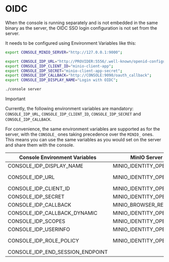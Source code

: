 # OIDC
When the console is running separately and is not embedded in the same binary as the server, the OIDC SSO login configuration is not set from the server.

It needs to be configured using Environment Variables like this:
``` bash
export CONSOLE_MINIO_SERVER="http://127.0.0.1:9000";

export CONSOLE_IDP_URL="http://PROVIDER:5556/.well-known/openid-configuration";
export CONSOLE_IDP_CLIENT_ID="minio-client-app";
export CONSOLE_IDP_SECRET="minio-client-app-secret";
export CONSOLE_IDP_CALLBACK="http://CONSOLE:9090/oauth_callback";
export CONSOLE_IDP_DISPLAY_NAME="Login with OIDC";

./console server
```
> [!IMPORTANT]  
> Currently, the following environment variables are mandatory: `CONSOLE_IDP_URL`, `CONSOLE_IDP_CLIENT_ID`, `CONSOLE_IDP_SECRET` and `CONSOLE_IDP_CALLBACK`.

For convenience, the same environment variables are supported as for the server, with the `CONSOLE_` ones taking precedence over the `MINIO_` ones.  
This means you can use the same variables as you would set on the server and share them with the console.  

| Console Environment Variables | MinIO Server Environment Variables | Required | Example |
| -- | -- | -- | -- |
CONSOLE_IDP_DISPLAY_NAME | MINIO_IDENTITY_OPENID_DISPLAY_NAME | | "Login with OIDC"
CONSOLE_IDP_URL | MINIO_IDENTITY_OPENID_CONFIG_URL | ✓ | https://provider/.well-known/openid-configuration"
CONSOLE_IDP_CLIENT_ID | MINIO_IDENTITY_OPENID_CLIENT_ID | ✓ | minio-client-app
CONSOLE_IDP_SECRET | MINIO_IDENTITY_OPENID_CLIENT_SECRET | ✓ | minio-client-app-secret
CONSOLE_IDP_CALLBACK | MINIO_BROWSER_REDIRECT_URL | ✓ | https://console/oauth_callback" |
CONSOLE_IDP_CALLBACK_DYNAMIC | MINIO_IDENTITY_OPENID_REDIRECT_URI_DYNAMIC | | on / off |
CONSOLE_IDP_SCOPES | MINIO_IDENTITY_OPENID_SCOPES | | "openid,profile,email" 
CONSOLE_IDP_USERINFO | MINIO_IDENTITY_OPENID_CLAIM_USERINFO | |on / off |
CONSOLE_IDP_ROLE_POLICY | MINIO_IDENTITY_OPENID_ROLE_POLICY | | "app-bucket-write,app-bucket-list" |
CONSOLE_IDP_END_SESSION_ENDPOINT | | |
